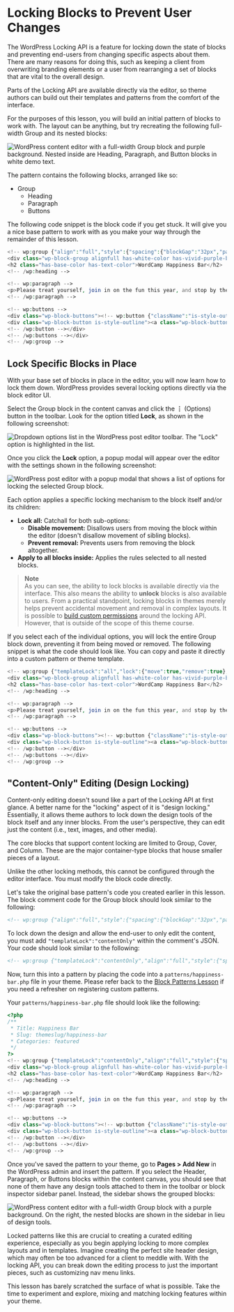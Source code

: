 # Locking Blocks to Prevent User Changes

The WordPress Locking API is a feature for locking down the state of blocks and preventing end-users from changing specific aspects about them.  There are many reasons for doing this, such as keeping a client from overwriting branding elements or a user from rearranging a set of blocks that are vital to the overall design.

Parts of the Locking API are available directly via the editor, so theme authors can build out their templates and patterns from the comfort of the interface.

For the purposes of this lesson, you will build an initial pattern of blocks to work with.  The layout can be anything, but try recreating the following full-width Group and its nested blocks:

![WordPress content editor with a full-width Group block and purple background. Nested inside are Heading, Paragraph, and Button blocks in white demo text.](/images/module-09/lesson-02/locking-base-pattern.png)

The pattern contains the following blocks, arranged like so:

- Group
	- Heading
	- Paragraph
	- Buttons

The following code snippet is the block code if you get stuck. It will give you a nice base pattern to work with as you make your way through the remainder of this lesson.

```php
<!-- wp:group {"align":"full","style":{"spacing":{"blockGap":"32px","padding":{"top":"128px","bottom":"128px"}}},"backgroundColor":"vivid-purple","textColor":"white","layout":{"type":"constrained"}} -->
<div class="wp-block-group alignfull has-white-color has-vivid-purple-background-color has-text-color has-background" style="padding-top:128px;padding-bottom:128px"><!-- wp:heading {"textColor":"base"} -->
<h2 class="has-base-color has-text-color">WordCamp Happiness Bar</h2>
<!-- /wp:heading -->

<!-- wp:paragraph -->
<p>Please treat yourself, join in on the fun this year, and stop by the happiness bar.</p>
<!-- /wp:paragraph -->

<!-- wp:buttons -->
<div class="wp-block-buttons"><!-- wp:button {"className":"is-style-outline"} -->
<div class="wp-block-button is-style-outline"><a class="wp-block-button__link wp-element-button">See Schedule</a></div>
<!-- /wp:button --></div>
<!-- /wp:buttons --></div>
<!-- /wp:group -->
```

## Lock Specific Blocks in Place

With your base set of blocks in place in the editor, you will now learn how to lock them down.  WordPress provides several locking options directly via the block editor UI.

Select the Group block in the content canvas and click the **⋮** (Options) button in the toolbar.  Look for the option titled **Lock**, as shown in the following screenshot:

![Dropdown options list in the WordPress post editor toolbar. The "Lock" option is highlighted in the list.](/images/module-09/lesson-02/locking-dropdown.png)

Once you click the **Lock** option, a popup modal will appear over the editor with the settings shown in the following screenshot:

![WordPress post editor with a popup modal that shows a list of options for locking the selected Group block.](/images/module-09/lesson-02/locking-popup.png)

Each option applies a specific locking mechanism to the block itself and/or its children:

- **Lock all:** Catchall for both sub-options:
	- **Disable movement:** Disallows users from moving the block within the editor (doesn't disallow movement of sibling blocks).
	- **Prevent removal:** Prevents users from removing the block altogether.
- **Apply to all blocks inside:** Applies the rules selected to all nested blocks.

> **Note**\
> As you can see, the ability to lock blocks is available directly via the interface. This also means the ability to **unlock** blocks is also available to users.  From a practical standpoint, locking blocks in themes merely helps prevent accidental movement and removal in complex layouts.  It is possible to [build custom permissions](https://developer.wordpress.org/block-editor/how-to-guides/curating-the-editor-experience/#locking-apis) around the locking API.  However, that is outside of the scope of this theme course.

If you select each of the individual options, you will lock the entire Group block down, preventing it from being moved or removed.  The following snippet is what the code should look like.  You can copy and paste it directly into a custom pattern or theme template.

```php
<!-- wp:group {"templateLock":"all","lock":{"move":true,"remove":true},"align":"full","style":{"spacing":{"blockGap":"32px","padding":{"top":"128px","bottom":"128px"}}},"backgroundColor":"vivid-purple","textColor":"white","layout":{"type":"constrained"}} -->
<div class="wp-block-group alignfull has-white-color has-vivid-purple-background-color has-text-color has-background" style="padding-top:128px;padding-bottom:128px"><!-- wp:heading {"textColor":"base"} -->
<h2 class="has-base-color has-text-color">WordCamp Happiness Bar</h2>
<!-- /wp:heading -->

<!-- wp:paragraph -->
<p>Please treat yourself, join in on the fun this year, and stop by the happiness bar.</p>
<!-- /wp:paragraph -->

<!-- wp:buttons -->
<div class="wp-block-buttons"><!-- wp:button {"className":"is-style-outline"} -->
<div class="wp-block-button is-style-outline"><a class="wp-block-button__link wp-element-button">See Schedule</a></div>
<!-- /wp:button --></div>
<!-- /wp:buttons --></div>
<!-- /wp:group -->
```

## "Content-Only" Editing (Design Locking)

Content-only editing doesn't sound like a part of the Locking API at first glance.  A better name for the "locking" aspect of it is "design locking."  Essentially, it allows theme authors to lock down the design tools of the block itself and any inner blocks.  From the user's perspective, they can edit just the content (i.e., text, images, and other media).

The core blocks that support content locking are limited to Group, Cover, and Column.  These are the major container-type blocks that house smaller pieces of a layout.

Unlike the other locking methods, this cannot be configured through the editor interface.  You must modify the block code directly.

Let's take the original base pattern's code you created earlier in this lesson.  The block comment code for the Group block should look similar to the following:

```html
<!-- wp:group {"align":"full","style":{"spacing":{"blockGap":"32px","padding":{"top":"128px","bottom":"128px"}}},"backgroundColor":"vivid-purple","textColor":"white","layout":{"type":"constrained"}} -->
```

To lock down the design and allow the end-user to only edit the content, you must add `"templateLock":"contentOnly"` within the comment's JSON.  Your code should look similar to the following:

```html
<!-- wp:group {"templateLock":"contentOnly","align":"full","style":{"spacing":{"blockGap":"32px","padding":{"top":"128px","bottom":"128px"}}},"backgroundColor":"vivid-purple","textColor":"white","layout":{"type":"constrained"}} -->
```

Now, turn this into a pattern by placing the code into a `patterns/happiness-bar.php` file in your theme.  Please refer back to the [Block Patterns Lesson](/module-06/01-Creating-a-Block-Pattern.md) if you need a refresher on registering custom patterns.

Your `patterns/happiness-bar.php` file should look like the following:

```php
<?php
/**
 * Title: Happiness Bar
 * Slug: themeslug/happiness-bar
 * Categories: featured
 */
?>
<!-- wp:group {"templateLock":"contentOnly","align":"full","style":{"spacing":{"blockGap":"32px","padding":{"top":"128px","bottom":"128px"}}},"backgroundColor":"vivid-purple","textColor":"white","layout":{"type":"constrained"}} -->
<div class="wp-block-group alignfull has-white-color has-vivid-purple-background-color has-text-color has-background" style="padding-top:128px;padding-bottom:128px"><!-- wp:heading {"textColor":"base"} -->
<h2 class="has-base-color has-text-color">WordCamp Happiness Bar</h2>
<!-- /wp:heading -->

<!-- wp:paragraph -->
<p>Please treat yourself, join in on the fun this year, and stop by the happiness bar.</p>
<!-- /wp:paragraph -->

<!-- wp:buttons -->
<div class="wp-block-buttons"><!-- wp:button {"className":"is-style-outline"} -->
<div class="wp-block-button is-style-outline"><a class="wp-block-button__link wp-element-button">See Schedule</a></div>
<!-- /wp:button --></div>
<!-- /wp:buttons --></div>
<!-- /wp:group -->
```

Once you've saved the pattern to your theme, go to **Pages > Add New** in the WordPress admin and insert the pattern.  If you select the Header, Paragraph, or Buttons blocks within the content canvas, you should see that none of them have any design tools attached to them in the toolbar or block inspector sidebar panel.  Instead, the sidebar shows the grouped blocks:

![WordPress content editor with a full-width Group block with a purple background. On the right, the nested blocks are shown in the sidebar in lieu of design tools.](/images/module-09/lesson-02/locking-content-only.png)

Locked patterns like this are crucial to creating a curated editing experience, especially as you begin applying locking to more complex layouts and in templates.  Imagine creating the perfect site header design, which may often be too advanced for a client to meddle with.  With the locking API, you can break down the editing process to just the important pieces, such as customizing nav menu links.

This lesson has barely scratched the surface of what is possible.  Take the time to experiment and explore, mixing and matching locking features within your theme.
